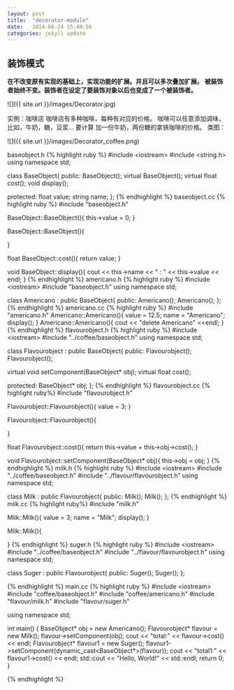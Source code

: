 ```yaml
---
layout: post
title:  "decorator-module"
date:   2014-08-24 15:40:56
categories: jekyll update
---
```

## 装饰模式
**在不改变原有实现的基础上，实现功能的扩展。并且可以多次叠加扩展。**
**被装饰者始终不变。装饰者在设定了要装饰对象以后也变成了一个被装饰者。**

![]({{ site.url }}/images/Decorator.jpg)

实例：咖啡店
咖啡店有多种咖啡，每种有对应的价格。
咖啡可以任意添加调味，比如，牛奶，糖，豆浆…
要计算 加一份牛奶，两份糖的拿铁咖啡的价格。
类图：

![]({{ site.url }}/images/Decorator_coffee.png)

baseobject.h
{% highlight ruby %}
\#include \<iostream\>
\#include \<string.h\>
using namespace std;

class BaseObject{
public:
BaseObject();
virtual BaseObject();
virtual float cost();
void display();

protected:
float value;
string name;
};
{% endhighlight %}
baseobject.cc
{% highlight ruby %}
\#include "baseobject.h"

BaseObject::BaseObject(){
this-\>value = 0;
}

BaseObject::BaseObject(){

}

float BaseObject::cost(){
return value;
}

void BaseObject::display(){
cout \<\< this-\>name \<\< " : " \<\< this-\>value \<\< endl;
}
{% endhighlight %}
americano.h
{% highlight ruby %}
\#include \<iostream\>
\#include "baseobject.h"
using namespace std;

class Americano : public BaseObject{
public:
Americano();
Americano();
};
{% endhighlight %}
americano.cc
{% highlight ruby %}
\#include "americano.h"
Americano::Americano(){
value = 12.5;
name = "Americano";
display();
}
Americano::Americano(){
cout \<\< "delete Americano" \<\<endl;
}
{% endhighlight %}
flavourobject.h
{% highlight ruby %}
\#include \<iostream\>
\#include "../coffee/baseobject.h"
using namespace std;

class Flavourobject : public BaseObject{
public:
Flavourobject();
Flavourobject();

virtual void setComponent(BaseObject\* obj);
virtual float cost();

protected:
BaseObject\* obj;
};
{% endhighlight %}
flavourobject.cc
{% highlight ruby%}
\#include "flavourobject.h"

Flavourobject::Flavourobject(){
value = 3;
}

Flavourobject::Flavourobject(){

}

float Flavourobject::cost(){
return this-\>value + this-\>obj-\>cost();
}

void Flavourobject::setComponent(BaseObject\* obj){
this-\>obj = obj;
}
{% endhighlight %}
milk.h
{% highlight ruby %}
\#include \<iostream\>
\#include "../coffee/baseobject.h"
\#include "../flavour/flavourobject.h"
using namespace std;

class Milk : public Flavourobject{
public:
Milk();
Milk();
};
{% endhighlight %}
milk.cc
{% highlight ruby%}
\#include "milk.h"

Milk::Milk(){
value = 3;
name = "Milk";
display();
}

Milk::Milk(){

}
{% endhighlight %}
suger.h
{% highlight ruby %}
\#include \<iostream\>
\#include "../coffee/baseobject.h"
\#include "../flavour/flavourobject.h"
using namespace std;

class Suger : public Flavourobject{
public:
Suger();
Suger();
};

{% endhighlight %}
main.cc
{% highlight ruby %}
\#include \<iostream\>
\#include "coffee/baseobject.h"
\#include "coffee/americano.h"
\#include "flavour/milk.h"
\#include "flavour/suger.h"

using namespace std;

int main() {
BaseObject\* obj = new Americano();
Flavourobject\* flavour = new Milk();
flavour-\>setComponent(obj);
cout \<\< "total:" \<\< flavour-\>cost() \<\< endl;
Flavourobject\* flavour1 = new Suger();
flavour1-\>setComponent(dynamic\_cast\<BaseObject\*\>(flavour));
cout \<\< "total1:" \<\< flavour1-\>cost() \<\< endl;
std::cout \<\< "Hello, World!" \<\< std::endl;
return 0;
}

{% endhighlight %}


[1]:	images/Decorator.jpg
